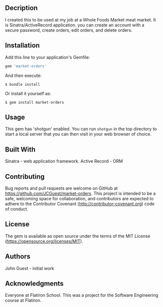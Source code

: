 
## Decription
I created this to be used at my job at a Whole Foods Market meat market. It is Sinatra/ActiveRecord application. you can create an account with a secure password, create orders, edit orders, and delete orders.

## Installation

Add this line to your application's Gemfile:

```ruby
gem 'market-orders'
```

And then execute:

    $ bundle install

Or install it yourself as:

    $ gem install market-orders 

## Usage

This gem has 'shotgun' enabled. You can run  `shotgun` in the top directory to start a local server that you can then visit in your web browser of choice.  

## Built With

Sinatra - web application framework.
Active Record - ORM 

## Contributing

Bug reports and pull requests are welcome on GitHub at https://github.com/JCGuest/market-orders. This project is intended to be a safe, welcoming space for collaboration, and contributors are expected to adhere to the Contributor Covenant (http://contributor-covenant.org) code of conduct.

## License

The gem is available as open source under the terms of the MIT License (https://opensource.org/licenses/MIT).


## Authors

John Guest - initial work

## Acknowledgments

Everyone at Flatiron School. This was a project for the Software Engineering course at Flatiron.
